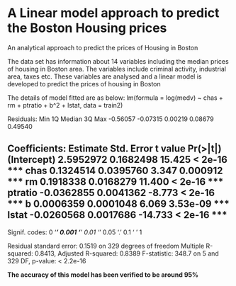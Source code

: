# A Linear model approach to predict the Boston Housing prices 
An analytical approach to predict the prices of Housing in Boston

The data set has information about 14 variables including the median prices of housing in Boston area. The variables include criminal activity, industrial area, taxes etc.
These variables are analysed and a linear model is developed to predict the prices of housing in Boston

The details of model fitted are as below:
lm(formula = log(medv) ~ chas + rm + ptratio + b^2 + lstat, data = train2)

Residuals:
     Min       1Q   Median       3Q      Max 
-0.56057 -0.07315  0.00219  0.08679  0.49540 

Coefficients:
              Estimate Std. Error t value Pr(>|t|)    
(Intercept)  2.5952972  0.1682498  15.425  < 2e-16 ***
chas         0.1324514  0.0395760   3.347 0.000912 ***
rm           0.1918338  0.0168279  11.400  < 2e-16 ***
ptratio     -0.0362855  0.0041362  -8.773  < 2e-16 ***
b            0.0006359  0.0001048   6.069 3.53e-09 ***
lstat       -0.0260568  0.0017686 -14.733  < 2e-16 ***
---
Signif. codes:  0 ‘***’ 0.001 ‘**’ 0.01 ‘*’ 0.05 ‘.’ 0.1 ‘ ’ 1

Residual standard error: 0.1519 on 329 degrees of freedom
Multiple R-squared:  0.8413,	Adjusted R-squared:  0.8389 
F-statistic: 348.7 on 5 and 329 DF,  p-value: < 2.2e-16


**The accuracy of this model has been verified to be around 95%**         
